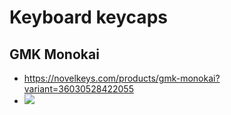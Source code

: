# Keyboard keycaps


## GMK Monokai
* https://novelkeys.com/products/gmk-monokai?variant=36030528422055
* ![](https://cdn.shopify.com/s/files/1/3099/8088/products/gmk_monokai_material_keyboard_no160rev1_persp_right_angled_1512x.png?v=1670953714)
